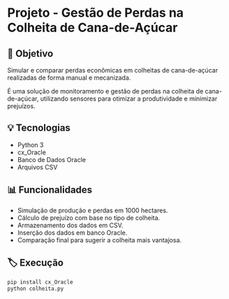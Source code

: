 # Projeto - Gestão de Perdas na Colheita de Cana-de-Açúcar

## 📌 Objetivo
Simular e comparar perdas econômicas em colheitas de cana-de-açúcar realizadas de forma manual e mecanizada.

É uma solução de monitoramento e gestão de perdas na colheita de cana-de-açúcar, utilizando sensores para otimizar a produtividade e minimizar prejuízos.

## 💡 Tecnologias
- Python 3
- cx_Oracle
- Banco de Dados Oracle
- Arquivos CSV

## 📊 Funcionalidades
- Simulação de produção e perdas em 1000 hectares.
- Cálculo de prejuízo com base no tipo de colheita.
- Armazenamento dos dados em CSV.
- Inserção dos dados em banco Oracle.
- Comparação final para sugerir a colheita mais vantajosa.

## 🏷️ Execução
```bash
pip install cx_Oracle
python colheita.py
